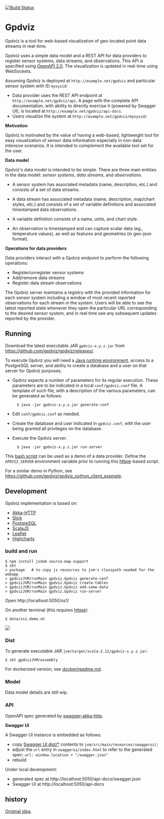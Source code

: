 [![Build Status](https://travis-ci.org/gpdviz/gpdviz.svg?branch=master)](https://travis-ci.org/gpdviz/gpdviz)

# Gpdviz

Gpdviz is a tool for web-based visualization of geo-located point data streams in real-time.

Gpdviz uses a simple data model and a REST API for data providers to register sensor systems,
data streams, and observations.
This API is specified using [OpenAPI 2.0](https://github.com/OAI/OpenAPI-Specification/blob/master/versions/2.0.md).
The visualization is updated in real-time using WebSockets.

Assuming Gpdviz is deployed at `http://example.net/gpdviz` and particular sensor system with 
ID `mysysid`:
- Data provider uses the REST API endpoint at `http://example.net/gpdviz/api`.
  A page with the complete API documentation, with ability to directly exercise it (powered by Swagger UI),
  is located at `http://example.net/gpdviz/api-docs`.
- Users visualize the system at `http://example.net/gpdviz/mysysid/`

**Motivation** 

Gpdviz is motivated by the value of having a web-based, lightweight tool for easy
visualization of sensor data information especially in non-data intensive scenarios.
It is intended to complement the available tool set for the user.


**Data model**

Gpdviz's data model is intended to be simple.
There are three main entities in the data model:
_sensor systems_, _data streams_, and _observations_.

- A sensor system has associated metadata (name, description, etc.) 
  and consists of a set of data streams.

- A data stream has associated metadata (name, description, map/chart styles, etc.) 
  and consists of a set of variable definitions and associated timestamped data observations.

- A variable definition consists of a name, units, and chart style. 

- An observation is timestamped and can capture scalar data (eg., temperature values),
  as well as features and geometries (in geo-json format).
 
**Operations for data providers**

Data providers interact with a Gpdviz endpoint to perform the following operations:

- Register/unregister sensor systems
- Add/remove data streams
- Register data stream observations

The Gpdviz server maintains a registry with the provided information for each sensor system
including a window of most recent reported observations for each stream in the system.
Users will be able to see the latest reported state whenever they open the particular
URL corresponding to the desired sensor system, and in real time see any subsequent
updates reported by the provider.


## Running

Download the latest executable JAR `gpdviz-x.y.z.jar` from https://github.com/gpdviz/gpdviz/releases/.

To execute Gpdviz you will need a [Java runtime environment](https://www.java.com/),
access to a PostgreSQL server, and ability to create a database and a user on that
server for Gpdviz purposes.

- Gpdviz expects a number of parameters for its regular execution. These parameters are to be
  indicated in a local `conf/gpdviz.conf` file. A template of such file, with
  a description of the various parameters, can be generated as follows:

        $ java -jar gpdviz-x.y.z.jar generate-conf

- Edit `conf/gpdviz.conf` as needed.

- Create the database and user indicated in `gpdviz.conf`, with the user being granted
  all privileges on the database.

- Execute the Gpdviz server: 

        $ java -jar gpdviz-x.y.z.jar run-server


This [bash script](https://github.com/gpdviz/gpdviz/blob/master/data/ss1.demo.sh)
can be used as a demo of a data provider. Define the `GPDVIZ_SERVER` environment
variable prior to running this [httpie](https://httpie.org/)-based script.

For a similar demo in Python, see https://github.com/gpdviz/gpdviz_python_client_example.

## Development

Gpdviz implementation is based on:

- [Akka-HTTP](http://doc.akka.io/docs/akka-http/current/scala/http/)
- [Slick](https://github.com/slick/slick)
- [PostgreSQL](https://github.com/postgres/postgres)
- [ScalaJS](https://www.scala-js.org/)
- [Leaflet](http://leafletjs.com/)
- [Highcharts](http://www.highcharts.com/)


### build and run

    $ npm install jsdom source-map-support
	$ sbt
	> package   # to copy js resources to jvm's classpath needed for the webapp
	> gpdvizJVM/runMain gpdviz.Gpdviz generate-conf
	> gpdvizJVM/runMain gpdviz.Gpdviz create-tables
	> gpdvizJVM/runMain gpdviz.Gpdviz add-some-data
	> gpdvizJVM/runMain gpdviz.Gpdviz run-server

Open http://localhost:5050/ss1/

On another terminal (this requires [httpie](https://httpie.org/)):

	$ data/ss1.demo.sh


![](https://github.com/gpdviz/gpdviz/blob/master/static/gpdviz2.gif)


### Dist

To generate executable JAR `jvm/target/scala-2.12/gpdviz-x.y.z.jar`:

	$ sbt gpdvizJVM/assembly

For dockerized version, see [docker/readme.md](docker/readme.md).

### Model

Data model details are still wip.

### API

OpenAPI spec generated by [swagger-akka-http](https://github.com/swagger-akka-http/swagger-akka-http).
 
**Swagger UI**

A Swagger UI instance is embedded as follows:

- copy [Swagger UI dist/*](https://github.com/swagger-api/swagger-ui/tree/master/dist) 
  contents to `jvm/src/main/resources/swaggerui/`;
- adjust the `url` entry in `swaggerui/index.html` to refer to the generated spec:
  `url: window.location + "/swagger.json"`
- rebuild

Under local development:
- generated spec at http://localhost:5050/api-docs/swagger.json
- Swagger UI at http://localhost:5050/api-docs



## history

[Original idea](https://github.com/carueda/gpdviz0).
